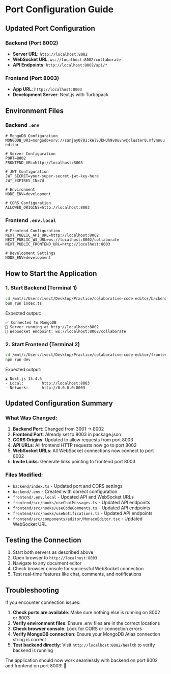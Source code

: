 # Port Configuration Guide

## Updated Port Configuration

### Backend (Port 8002)
- **Server URL**: `http://localhost:8002`
- **WebSocket URL**: `ws://localhost:8002/collaborate`
- **API Endpoints**: `http://localhost:8002/api/*`

### Frontend (Port 8003)
- **App URL**: `http://localhost:8003`
- **Development Server**: Next.js with Turbopack

## Environment Files

### Backend `.env`
```env
# MongoDB Configuration
MONGODB_URI=mongodb+srv://sanjay0701:kWlSJbHUh9v0uvnv@cluster0.mfvmnuu.mongodb.net/collaborative-editor

# Server Configuration
PORT=8002
FRONTEND_URL=http://localhost:8003

# JWT Configuration
JWT_SECRET=your-super-secret-jwt-key-here
JWT_EXPIRES_IN=7d

# Environment
NODE_ENV=development

# CORS Configuration
ALLOWED_ORIGINS=http://localhost:8003
```

### Frontend `.env.local`
```env
# Frontend Configuration
NEXT_PUBLIC_API_URL=http://localhost:8002
NEXT_PUBLIC_WS_URL=ws://localhost:8002/collaborate
NEXT_PUBLIC_FRONTEND_URL=http://localhost:8003

# Development Settings
NODE_ENV=development
```

## How to Start the Application

### 1. Start Backend (Terminal 1)
```bash
cd /mnt/c/Users/ivect/Desktop/Practice/colaborative-code-editor/backend
bun run index.ts
```
Expected output:
```
✅ Connected to MongoDB
🚀 Server running at http://localhost:8002
🔗 WebSocket endpoint: ws://localhost:8002/collaborate
```

### 2. Start Frontend (Terminal 2)
```bash
cd /mnt/c/Users/ivect/Desktop/Practice/colaborative-code-editor/frontend
npm run dev
```
Expected output:
```
▲ Next.js 15.4.5
- Local:        http://localhost:8003
- Network:      http://0.0.0.0:8003
```

## Updated Configuration Summary

### What Was Changed:
1. **Backend Port**: Changed from 3001 → 8002
2. **Frontend Port**: Already set to 8003 in package.json
3. **CORS Origins**: Updated to allow requests from port 8003
4. **API URLs**: All frontend HTTP requests now go to port 8002
5. **WebSocket URLs**: All WebSocket connections now connect to port 8002
6. **Invite Links**: Generate links pointing to frontend port 8003

### Files Modified:
- `backend/index.ts` - Updated port and CORS settings
- `backend/.env` - Created with correct configuration
- `frontend/.env.local` - Updated API and WebSocket URLs
- `frontend/src/hooks/useChatMessages.ts` - Updated API endpoints
- `frontend/src/hooks/useCodeComments.ts` - Updated API endpoints
- `frontend/src/hooks/useNotifications.ts` - Updated API endpoints
- `frontend/src/components/editor/MonacoEditor.tsx` - Updated WebSocket URL

## Testing the Connection

1. Start both servers as described above
2. Open browser to `http://localhost:8003`
3. Navigate to any document editor
4. Check browser console for successful WebSocket connection
5. Test real-time features like chat, comments, and notifications

## Troubleshooting

If you encounter connection issues:

1. **Check ports are available**: Make sure nothing else is running on 8002 or 8003
2. **Verify environment files**: Ensure .env files are in the correct locations
3. **Check browser console**: Look for CORS or connection errors
4. **Verify MongoDB connection**: Ensure your MongoDB Atlas connection string is correct
5. **Test backend directly**: Visit `http://localhost:8002/health` to verify backend is running

The application should now work seamlessly with backend on port 8002 and frontend on port 8003! 🚀